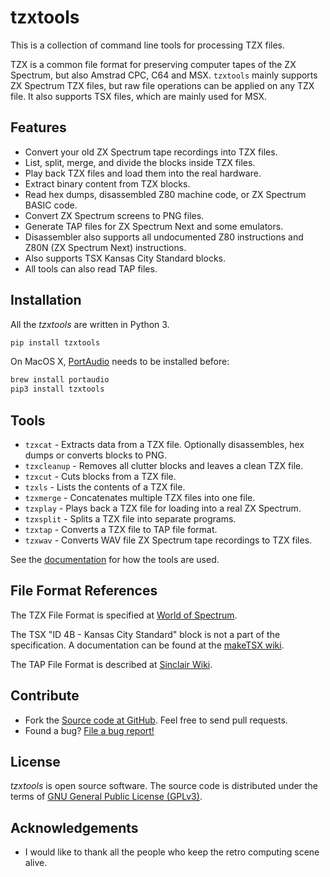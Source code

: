# tzxtools

This is a collection of command line tools for processing TZX files.

TZX is a common file format for preserving computer tapes of the ZX Spectrum, but also Amstrad CPC, C64 and MSX. `tzxtools` mainly supports ZX Spectrum TZX files, but raw file operations can be applied on any TZX file. It also supports TSX files, which are mainly used for MSX.

## Features

* Convert your old ZX Spectrum tape recordings into TZX files.
* List, split, merge, and divide the blocks inside TZX files.
* Play back TZX files and load them into the real hardware.
* Extract binary content from TZX blocks.
* Read hex dumps, disassembled Z80 machine code, or ZX Spectrum BASIC code.
* Convert ZX Spectrum screens to PNG files.
* Generate TAP files for ZX Spectrum Next and some emulators.
* Disassembler also supports all undocumented Z80 instructions and Z80N (ZX Spectrum Next) instructions.
* Also supports TSX Kansas City Standard blocks.
* All tools can also read TAP files.

## Installation

All the _tzxtools_ are written in Python 3.

```sh
pip install tzxtools
```

On MacOS X, [PortAudio](http://www.portaudio.com/) needs to be installed before:

```sh
brew install portaudio
pip3 install tzxtools
```

## Tools

* `tzxcat` - Extracts data from a TZX file. Optionally disassembles, hex dumps or converts blocks to PNG.
* `tzxcleanup` - Removes all clutter blocks and leaves a clean TZX file.
* `tzxcut` - Cuts blocks from a TZX file.
* `tzxls` - Lists the contents of a TZX file.
* `tzxmerge` - Concatenates multiple TZX files into one file.
* `tzxplay` - Plays back a TZX file for loading into a real ZX Spectrum.
* `tzxsplit` - Splits a TZX file into separate programs.
* `tzxtap` - Converts a TZX file to TAP file format.
* `tzxwav` - Converts WAV file ZX Spectrum tape recordings to TZX files.

See the [documentation](https://shredzone.org/docs/tzxtools/index.html) for how the tools are used.

## File Format References

The TZX File Format is specified at [World of Spectrum](https://worldofspectrum.net/features/TZXformat.html).

The TSX "ID 4B - Kansas City Standard" block is not a part of the specification. A documentation can be found at the [makeTSX wiki](https://github.com/nataliapc/makeTSX/wiki/Tutorial-How-to-generate-TSX-files#14-the-new-4b-block).

The TAP File Format is described at [Sinclair Wiki](https://sinclair.wiki.zxnet.co.uk/wiki/TAP_format).

## Contribute

* Fork the [Source code at GitHub](https://github.com/shred/tzxtools). Feel free to send pull requests.
* Found a bug? [File a bug report!](https://github.com/shred/tzxtools/issues)

## License

_tzxtools_ is open source software. The source code is distributed under the terms of [GNU General Public License (GPLv3)](https://www.gnu.org/licenses/gpl-3.0.en.html#content).

## Acknowledgements

* I would like to thank all the people who keep the retro computing scene alive.
